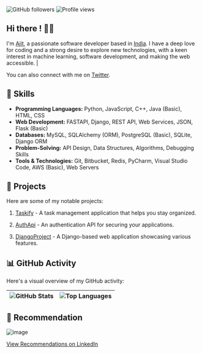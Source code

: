 ![GitHub followers](https://img.shields.io/github/followers/aj7tt?style=social)
![Profile views](https://komarev.com/ghpvc/?username=aj7tt&color=green)

## Hi there ! 👨‍💻

I'm [Ajit](https://github.com/aj7tt), a passionate software developer based in [India](https://en.wikipedia.org/wiki/List_of_cities_and_towns_in_your_location). I have a deep love for coding and a strong desire to explore new technologies, with a keen interest in machine learning, software development, and making the web accessible. 
|

You can also connect with me on [Twitter](https://twitter.com/aj7ttt).

## 🔧 Skills

- **Programming Languages:** Python, JavaScript, C++, Java (Basic), HTML, CSS
- **Web Development:** FASTAPI, Django, REST API, Web Services, JSON, Flask (Basic)
- **Databases:** MySQL, SQLAlchemy (ORM), PostgreSQL (Basic), SQLite, Django ORM
- **Problem-Solving:** API Design, Data Structures, Algorithms, Debugging Skills
- **Tools & Technologies:** Git, Bitbucket, Redis, PyCharm, Visual Studio Code, AWS (Basic), Web Servers

## 🚀 Projects

Here are some of my notable projects:

1. [Taskify](https://github.com/aj7tt/Taskify) - A task management application that helps you stay organized.

2. [AuthApi](https://github.com/aj7tt/authApi) - An authentication API for securing your applications.

3. [DjangoProject](https://github.com/aj7tt/DjangoProject) - A Django-based web application showcasing various features.

## 📊 GitHub Activity

Here's a visual overview of my GitHub activity:

| ![GitHub Stats](https://github-readme-stats.vercel.app/api?username=aj7tt&show_icons=true&theme=dark) | ![Top Languages](https://github-readme-stats.vercel.app/api/top-langs/?username=aj7tt&layout=compact&theme=dark) |
| --- | --- |

## 👥 Recommendation

![image](https://github.com/aj7tt/aj7tt/assets/67835881/22a93d22-59ff-4710-b490-151976213955)

[View Recommendations on LinkedIn](https://www.linkedin.com/in/aj7t/details/recommendations/)

